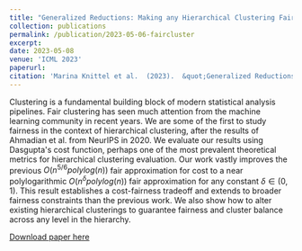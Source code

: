 ```yaml
---
title: "Generalized Reductions: Making any Hierarchical Clustering Fair and Balanced with Low Cost"
collection: publications
permalink: /publication/2023-05-06-faircluster
excerpt: 
date: 2023-05-08
venue: 'ICML 2023'
paperurl: 
citation: 'Marina Knittel et al.  (2023).  &quot;Generalized Reductions: Making any Hierarchical Clustering Fair and Balanced with Low Cost&quot;  (ICML 2023)'
---
```


Clustering is a fundamental building block of modern statistical analysis pipelines. Fair clustering has seen much attention from the machine learning community in recent years. We are some of the first to study fairness in the context of hierarchical clustering, after the results of Ahmadian et al. from NeurIPS in 2020. We evaluate our results using Dasgupta's cost function, perhaps one of the most prevalent theoretical metrics for hierarchical clustering evaluation. Our work vastly improves the previous $O(n^{5/6} polylog(n))$ fair approximation for cost to a near polylogarithmic $O(n^\delta polylog(n))$ fair approximation for any constant $\delta \in (0,1)$. This result establishes a cost-fairness tradeoff and extends to broader fairness constraints than the previous work. We also show how to alter existing hierarchical clusterings to guarantee fairness and cluster balance across any level in the hierarchy.

[Download paper here](https://arxiv.org/abs/2205.14198)
